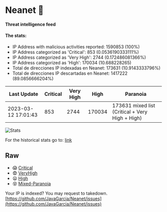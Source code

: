 # Neanet :hocho:
#### Threat intelligence feed
#### The stats:

- IP Address with malicious activities reported: 1590853 (100%)
- IP Address categorized as 'Critical':  853 (0.0536190333111%)
- IP Address categorized as 'Very High':  2744 (0.172486081366%)
- IP Address categorized as 'High':  170034 (10.688228265)
- Total de direcciones IP indexadas en Neanet:  173631 (10.9143333796%)
- Total de direcciones IP descartadas en Neanet:  1417222 (89.0856666204%)

| Last Update | Critical | Very High | High | Paranoia |
| --- | --- | --- | --- | --- |
| 2023-03-12 17:01:43 | 853 | 2744 | 170034 | 173631 mixed list (Critical + Very High + High)|

![Stats](https://docs.google.com/spreadsheets/d/e/2PACX-1vSnaNMIXVabIpDJjufMlzH7poXnshF3mgd8Is1g9ytUEzVsP5my4Trn8f-xkoLLQ38xpL3HtmUexLo6/pubchart?oid=501124687&format=image)

For the historical stats go to: [link](/stats.csv)
## Raw
- :scream: [Critical](https://raw.githubusercontent.com/JavaGarcia/Neanet/master/blacklists/neanet_critical.txt)
- :fearful: [VeryHigh](https://raw.githubusercontent.com/JavaGarcia/Neanet/master/blacklists/neanet_veryHigh.txtt)
- :frowning: [High](https://raw.githubusercontent.com/JavaGarcia/Neanet/master/blacklists/neanet_high.txt)
- :dizzy_face: [Mixed-Paranoia](https://raw.githubusercontent.com/JavaGarcia/Neanet/master/blacklists/neanet_all.txt)


Your IP is indexed? You may request to takedown. [https://github.com/JavaGarcia/Neanet/issues](https://github.com/JavaGarcia/Neanet/issues)





















































































































































































































































































































































































































































































































































































































































































































































































































































































































































































































































































































































































































































































































































































































































































































































































































































































































































































































































































































































































































































































































































































































































































































































































































































































































































































































































































































































































































































































































































































































































































































































































































































































































































































































































































































































































































































































































































































































































































































































































































































































































































































































































































































































































































































































































































































































































































































































































































































































































































































































































































































































































































































































































































































































































































































































































































































































































































































































































































































































































































































































































































































































































































































































































































































































































































































































































































































































































































































































































































































































































































































































































































































































































































































































































































































































































































































































































































































































































































































































































































































































































































































































































































































































































































































































































































































































































































































































































































































































































































































































































































































































































































































































































































































































































































































































































































































































































































































































































































































































































































